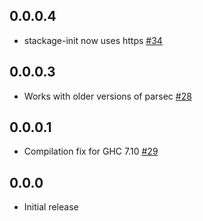 ## 0.0.0.4

* stackage-init now uses https [#34](https://github.com/fpco/stackage-cli/pull/34)

## 0.0.0.3

* Works with older versions of parsec [#28](https://github.com/fpco/stackage-cli/issues/28)

## 0.0.0.1

* Compilation fix for GHC 7.10 [#29](https://github.com/fpco/stackage-cli/issues/29)

## 0.0.0

* Initial release
